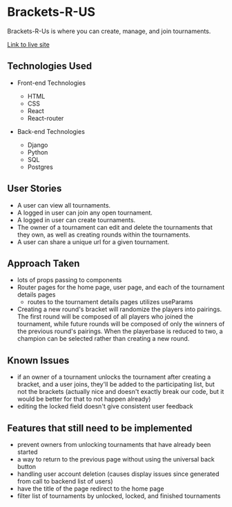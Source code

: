 # Brackets-R-US
Brackets-R-Us is where you can create, manage, and join tournaments.

[Link to live site](https://brackets-r-us.herokuapp.com/)

## Technologies Used
- Front-end Technologies
  * HTML
  * CSS
  * React
  * React-router

- Back-end Technologies
  * Django
  * Python
  * SQL
  * Postgres

## User Stories
* A user can view all tournaments.
* A logged in user can join any open tournament.
* A logged in user can create tournaments.
* The owner of a tournament can edit and delete the tournaments that they own, as well as creating rounds within the tournaments.
* A user can share a unique url for a given tournament.

## Approach Taken
* lots of props passing to components
* Router pages for the home page, user page, and each of the tournament details pages
  * routes to the tournament details pages utilizes useParams
* Creating a new round's bracket will randomize the players into pairings. The first round will be composed of all players who joined the tournament, while future rounds will be composed of only the winners of the previous round's pairings. When the playerbase is reduced to two, a champion can be selected rather than creating a new round. 

## Known Issues
* if an owner of a tournament unlocks the tournament after creating a bracket, and a user joins, they'll be added to the participating list, but not the brackets (actually nice and doesn't exactly break our code, but it would be better for that to not happen already)
* editing the locked field doesn't give consistent user feedback

## Features that still need to be implemented
* prevent owners from unlocking tournaments that have already been started
* a way to return to the previous page without using the universal back button
* handling user account deletion (causes display issues since generated from call to backend list of users)
* have the title of the page redirect to the home page
* filter list of tournaments by unlocked, locked, and finished tournaments
